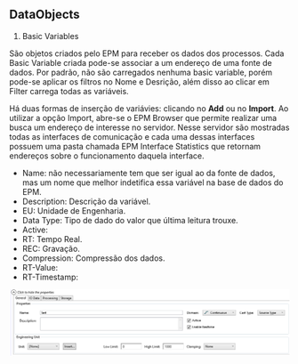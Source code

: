 ## DataObjects

1. Basic Variables

São objetos criados pelo EPM para receber os dados dos processos. Cada Basic Variable criada pode-se associar a um endereço de uma fonte de dados. Por padrão, não são carregados nenhuma basic variable, porém pode-se aplicar os filtros no Nome e Desrição, além disso ao clicar em Filter carrega todas as variáveis.

Há duas formas de inserção de variávies: clicando no **Add** ou no **Import**. Ao utilizar a opção Import, abre-se o EPM Browser que permite realizar uma busca um endereço de interesse no servidor. Nesse servidor são mostradas todas as interfaces de comunicação e cada uma dessas interfaces possuem uma pasta chamada EPM Interface Statistics que retornam endereços sobre o funcionamento daquela interface.

* Name: não necessariamente tem que ser igual ao da fonte de dados, mas um nome que melhor indetifica essa variável na base de dados do EPM.
* Description: Descrição da variável.
* EU: Unidade de Engenharia.
* Data Type: Tipo de dado do valor que última leitura trouxe.
* Active: 
* RT: Tempo Real.
* REC: Gravação.
* Compression: Compressão dos dados.
* RT-Value:
* RT-Timestamp:

![alt-text](https://github.com/kaikecc/EPM/blob/main/Tratamento%20e%20armazenamento%20dos%20dados/img/basic-edit.png)

